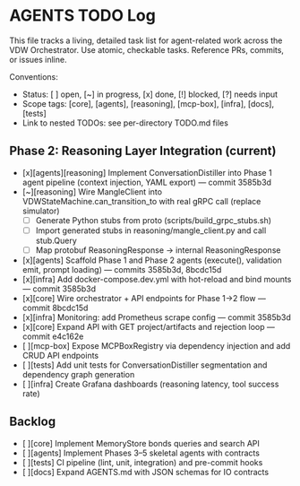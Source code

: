 # AGENTS TODO Log

This file tracks a living, detailed task list for agent-related work across the VDW Orchestrator. Use atomic, checkable tasks. Reference PRs, commits, or issues inline.

Conventions:
- Status: [ ] open, [~] in progress, [x] done, [!] blocked, [?] needs input
- Scope tags: [core], [agents], [reasoning], [mcp-box], [infra], [docs], [tests]
- Link to nested TODOs: see per-directory TODO.md files

## Phase 2: Reasoning Layer Integration (current)

- [x][agents][reasoning] Implement ConversationDistiller into Phase 1 agent pipeline (context injection, YAML export) — commit 3585b3d
- [~][reasoning] Wire MangleClient into VDWStateMachine.can_transition_to with real gRPC call (replace simulator)
  - [ ] Generate Python stubs from proto (scripts/build_grpc_stubs.sh)
  - [ ] Import generated stubs in reasoning/mangle_client.py and call stub.Query
  - [ ] Map protobuf ReasoningResponse -> internal ReasoningResponse
- [x][agents] Scaffold Phase 1 and Phase 2 agents (execute(), validation emit, prompt loading) — commits 3585b3d, 8bcdc15d
- [x][infra] Add docker-compose.dev.yml with hot-reload and bind mounts — commit 3585b3d
- [x][core] Wire orchestrator + API endpoints for Phase 1→2 flow — commit 8bcdc15d
- [x][infra] Monitoring: add Prometheus scrape config — commit 3585b3d
- [x][core] Expand API with GET project/artifacts and rejection loop — commit e4c162e
- [ ][mcp-box] Expose MCPBoxRegistry via dependency injection and add CRUD API endpoints
- [ ][tests] Add unit tests for ConversationDistiller segmentation and dependency graph generation
- [ ][infra] Create Grafana dashboards (reasoning latency, tool success rate)

## Backlog

- [ ][core] Implement MemoryStore bonds queries and search API
- [ ][agents] Implement Phases 3–5 skeletal agents with contracts
- [ ][tests] CI pipeline (lint, unit, integration) and pre-commit hooks
- [ ][docs] Expand AGENTS.md with JSON schemas for IO contracts
